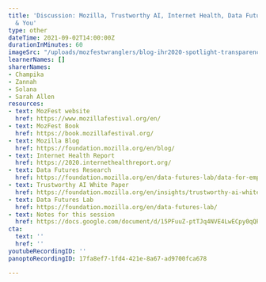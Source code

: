 ```yaml
---
title: 'Discussion: Mozilla, Trustworthy AI, Internet Health, Data Futures, MozFest
  & You'
type: other
dateTime: 2021-09-02T14:00:00Z
durationInMinutes: 60
imageSrc: "/uploads/mozfestwranglers/blog-ihr2020-spotlight-transparency-1920x1080-original.jpg"
learnerNames: []
sharerNames:
- Champika
- Zannah
- Solana
- Sarah Allen
resources:
- text: MozFest website
  href: https://www.mozillafestival.org/en/
- text: MozFest Book
  href: https://book.mozillafestival.org/
- text: Mozilla Blog
  href: https://foundation.mozilla.org/en/blog/
- text: Internet Health Report
  href: https://2020.internethealthreport.org/
- text: Data Futures Research
  href: https://foundation.mozilla.org/en/data-futures-lab/data-for-empowerment/
- text: Trustworthy AI White Paper
  href: https://foundation.mozilla.org/en/insights/trustworthy-ai-whitepaper/
- text: Data Futures Lab
  href: https://foundation.mozilla.org/en/data-futures-lab/
- text: Notes for this session
  href: https://docs.google.com/document/d/15PFuuZ-ptTJq4NVE4LwECpy0qQPJ-20l0LeLHbGAjNM/edit
cta:
  text: ''
  href: ''
youtubeRecordingID: ''
panoptoRecordingID: 17fa8ef7-1fd4-421e-8a67-ad9700fca678

---
```

